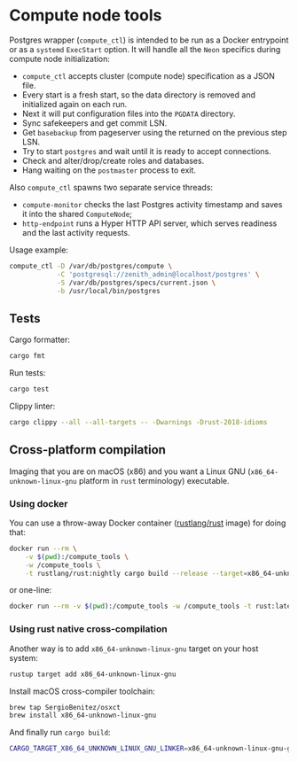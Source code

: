 # Compute node tools

Postgres wrapper (`compute_ctl`) is intended to be run as a Docker entrypoint or as a `systemd`
`ExecStart` option. It will handle all the `Neon` specifics during compute node
initialization:
- `compute_ctl` accepts cluster (compute node) specification as a JSON file.
- Every start is a fresh start, so the data directory is removed and
  initialized again on each run.
- Next it will put configuration files into the `PGDATA` directory.
- Sync safekeepers and get commit LSN.
- Get `basebackup` from pageserver using the returned on the previous step LSN.
- Try to start `postgres` and wait until it is ready to accept connections.
- Check and alter/drop/create roles and databases.
- Hang waiting on the `postmaster` process to exit.

Also `compute_ctl` spawns two separate service threads:
- `compute-monitor` checks the last Postgres activity timestamp and saves it
  into the shared `ComputeNode`;
- `http-endpoint` runs a Hyper HTTP API server, which serves readiness and the
  last activity requests.

Usage example:
```sh
compute_ctl -D /var/db/postgres/compute \
            -C 'postgresql://zenith_admin@localhost/postgres' \
            -S /var/db/postgres/specs/current.json \
            -b /usr/local/bin/postgres
```

## Tests

Cargo formatter:
```sh
cargo fmt
```

Run tests:
```sh
cargo test
```

Clippy linter:
```sh
cargo clippy --all --all-targets -- -Dwarnings -Drust-2018-idioms
```

## Cross-platform compilation

Imaging that you are on macOS (x86) and you want a Linux GNU (`x86_64-unknown-linux-gnu` platform in `rust` terminology) executable.

### Using docker

You can use a throw-away Docker container ([rustlang/rust](https://hub.docker.com/r/rustlang/rust/) image) for doing that:
```sh
docker run --rm \
    -v $(pwd):/compute_tools \
    -w /compute_tools \
    -t rustlang/rust:nightly cargo build --release --target=x86_64-unknown-linux-gnu
```
or one-line:
```sh
docker run --rm -v $(pwd):/compute_tools -w /compute_tools -t rust:latest cargo build --release --target=x86_64-unknown-linux-gnu
```

### Using rust native cross-compilation

Another way is to add `x86_64-unknown-linux-gnu` target on your host system:
```sh
rustup target add x86_64-unknown-linux-gnu
```

Install macOS cross-compiler toolchain:
```sh
brew tap SergioBenitez/osxct
brew install x86_64-unknown-linux-gnu
```

And finally run `cargo build`:
```sh
CARGO_TARGET_X86_64_UNKNOWN_LINUX_GNU_LINKER=x86_64-unknown-linux-gnu-gcc cargo build --target=x86_64-unknown-linux-gnu --release
```
